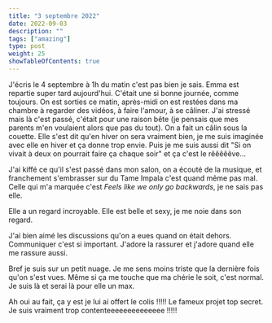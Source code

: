 ```yaml
---
title: "3 septembre 2022"
date: 2022-09-03
description: ""
tags: ["amazing"]
type: post
weight: 25
showTableOfContents: true
---
```


J'écris le 4 septembre à 1h du matin c'est pas bien je sais. Emma est repartie super tard aujourd'hui. C'était une si bonne journée, comme toujours. On est sorties ce matin, après-midi on est restées dans ma chambre à regarder des vidéos, à faire l'amour, à se câliner. J'ai stressé mais là c'est passé, c'était pour une raison bête (je pensais que mes parents m'en voulaient alors que pas du tout). On a fait un câlin sous la couette. Elle s'est dit qu'en hiver on sera vraiment bien, je me suis imaginée avec elle en hiver et ça donne trop envie. Puis je me suis aussi dit "Si on vivait à deux on pourrait faire ça chaque soir" et ça c'est le rêêêêêve...

J'ai kiffé ce qu'il s'est passé dans mon salon, on a écouté de la musique, et franchement s'embrasser sur du Tame Impala c'est quand même pas mal. Celle qui m'a marquée c'est *Feels like we only go backwards*, je ne sais pas elle.

Elle a un regard incroyable. Elle est belle et sexy, je me noie dans son regard.

J'ai bien aimé les discussions qu'on a eues quand on était dehors. Communiquer c'est si important. J'adore la rassurer et j'adore quand elle me rassure aussi.

Bref je suis sur un petit nuage. Je me sens moins triste que la dernière fois qu'on s'est vues. Même si ça me touche que ma chérie le soit, c'est normal. Je suis là et serai là pour elle un max.

Ah oui au fait, ça y est je lui ai offert le colis !!!!! Le fameux projet top secret. Je suis vraiment trop contenteeeeeeeeeeeeee !!!!!